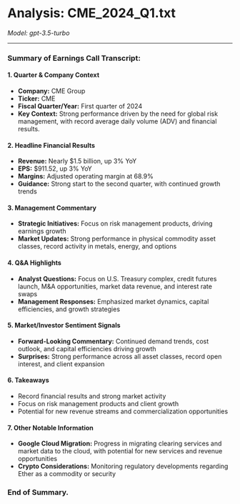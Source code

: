 # Analysis: CME_2024_Q1.txt

*Model: gpt-3.5-turbo*

---

### Summary of Earnings Call Transcript:

#### 1. **Quarter & Company Context**
- **Company:** CME Group
- **Ticker:** CME
- **Fiscal Quarter/Year:** First quarter of 2024
- **Key Context:** Strong performance driven by the need for global risk management, with record average daily volume (ADV) and financial results.

#### 2. **Headline Financial Results**
- **Revenue:** Nearly $1.5 billion, up 3% YoY
- **EPS:** $911.52, up 3% YoY
- **Margins:** Adjusted operating margin at 68.9%
- **Guidance:** Strong start to the second quarter, with continued growth trends

#### 3. **Management Commentary**
- **Strategic Initiatives:** Focus on risk management products, driving earnings growth
- **Market Updates:** Strong performance in physical commodity asset classes, record activity in metals, energy, and options

#### 4. **Q&A Highlights**
- **Analyst Questions:** Focus on U.S. Treasury complex, credit futures launch, M&A opportunities, market data revenue, and interest rate swaps
- **Management Responses:** Emphasized market dynamics, capital efficiencies, and growth strategies

#### 5. **Market/Investor Sentiment Signals**
- **Forward-Looking Commentary:** Continued demand trends, cost outlook, and capital efficiencies driving growth
- **Surprises:** Strong performance across all asset classes, record open interest, and client expansion

#### 6. **Takeaways**
- Record financial results and strong market activity
- Focus on risk management products and client growth
- Potential for new revenue streams and commercialization opportunities

#### 7. **Other Notable Information**
- **Google Cloud Migration:** Progress in migrating clearing services and market data to the cloud, with potential for new services and revenue opportunities
- **Crypto Considerations:** Monitoring regulatory developments regarding Ether as a commodity or security

### End of Summary.